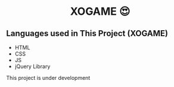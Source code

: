 <div align="center">
  
<h1>XOGAME 😍</h1>
  
</div>

<h2>Languages used in This Project (XOGAME)</h2>

<ul>
  
  <li>HTML</h1>
  <li>CSS</li>
  <li>JS</li>
  <li>jQuery Library</li>
  
</ul>

<p>This project is under development</p>
